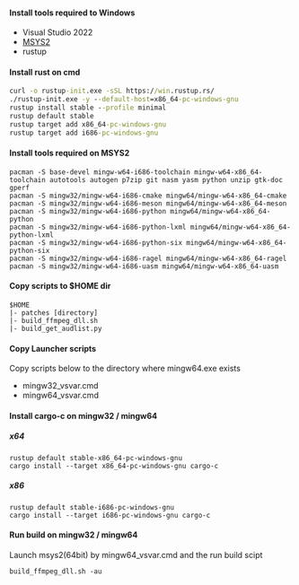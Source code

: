 ﻿#### Install tools required to Windows
- Visual Studio 2022
- [MSYS2](https://www.msys2.org/)
- rustup

#### Install rust on cmd

```bat
curl -o rustup-init.exe -sSL https://win.rustup.rs/
./rustup-init.exe -y --default-host=x86_64-pc-windows-gnu
rustup install stable --profile minimal
rustup default stable
rustup target add x86_64-pc-windows-gnu
rustup target add i686-pc-windows-gnu
```

#### Install tools required on MSYS2
```
pacman -S base-devel mingw-w64-i686-toolchain mingw-w64-x86_64-toolchain autotools autogen p7zip git nasm yasm python unzip gtk-doc gperf
pacman -S mingw32/mingw-w64-i686-cmake mingw64/mingw-w64-x86_64-cmake
pacman -S mingw32/mingw-w64-i686-meson mingw64/mingw-w64-x86_64-meson
pacman -S mingw32/mingw-w64-i686-python mingw64/mingw-w64-x86_64-python
pacman -S mingw32/mingw-w64-i686-python-lxml mingw64/mingw-w64-x86_64-python-lxml
pacman -S mingw32/mingw-w64-i686-python-six mingw64/mingw-w64-x86_64-python-six
pacman -S mingw32/mingw-w64-i686-ragel mingw64/mingw-w64-x86_64-ragel
pacman -S mingw32/mingw-w64-i686-uasm mingw64/mingw-w64-x86_64-uasm
```

#### Copy scripts to $HOME dir
```
$HOME
|- patches [directory]
|- build_ffmpeg_dll.sh
|- build_get_audlist.py
```

#### Copy Launcher scripts
Copy scripts below to the directory where mingw64.exe exists
- mingw32_vsvar.cmd
- mingw64_vsvar.cmd

#### Install cargo-c on mingw32 / mingw64

##### x64
```
rustup default stable-x86_64-pc-windows-gnu
cargo install --target x86_64-pc-windows-gnu cargo-c
```

##### x86
```
rustup default stable-i686-pc-windows-gnu
cargo install --target i686-pc-windows-gnu cargo-c
```

#### Run build on mingw32 / mingw64
Launch msys2(64bit) by mingw64_vsvar.cmd and the run build scipt
```
build_ffmpeg_dll.sh -au
```